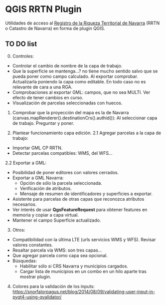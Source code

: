 # QGIS RRTN Plugin
Utilidades de acceso al [Registro de la Riqueza Territorial de Navarra](https://catastro.navarra.es) (RRTN o Catastro de Navarra) en forma de plugin QGIS.

## TO DO list
0. Controles:
- Controlar el cambio de nombre de la capa de trabajo.
- Que la superficie se mantenga...? no tiene mucho sentido salvo que se pueda poner como campo calculado. Al exportar comprobar. Actualizarla poniendo la capa como editable. En todo caso no es relevante de cara a una RGA.
- Comprobaciones al exportar GML: campos, que no sea MULTI. Ver efecto de tener cambios en curso.
- Visualización de parcelas seleccionadas con huecos.

1. Comprobar que la proyección del mapa es la de Navarra (canvas.mapRenderer().destinationCrs().authid()):
Al seleccionar capa de trabajo. Preguntar y poner.

2. Plantear funcionamiento capa edición.
2.1 Agregar parcelas a la capa de trabajo:
- Importar GML CP RRTN.
- Detectar parcelas compatibles: WMS, del WFS...

2.2 Exportar a GML:
- Posibilidad de poner editores con valores cerrados.
- Exportar a GML Navarra: 
    - Opción de sólo la parcela seleccionada.
    - Verificación de atributos.
    - Mensaje de resumen de identificadores y superficies a exportar.
- Asistente para parcelas de otras capas que reconozca atributos necesarios.
- Ver interés de usar **QgsFeatureRequest** para obtener features en memoria y copiar a capa virtual.
- Mantener el campo Superficie actualizado.

3. Otros:
- Compatibilidad con la última LTE (urls servicios WMS y WFS). Revisar valores constantes.
- Resaltar parcela vía WMS: son tres capas...
- Que agregar parcela como capa sea opcional.
- Búsquedas:
    - Habilitar sólo si CRS Navarra y municipios cargados.
    - Cargar lista de municipios en un combo en un hilo aparte tras mostrar plugin.

4. Colores para la validación de los inputs:
https://snorfalorpagus.net/blog/2014/08/09/validating-user-input-in-pyqt4-using-qvalidator/